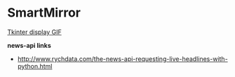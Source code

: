 # SmartMirror

[Tkinter display GIF](https://www.daniweb.com/programming/software-development/code/216550/tkinter-to-put-a-gif-image-on-a-canvas-python)

**news-api links**
- http://www.rychdata.com/the-news-api-requesting-live-headlines-with-python.html

